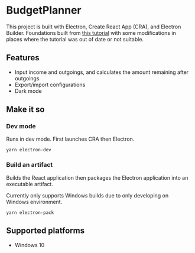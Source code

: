 # BudgetPlanner

This project is built with Electron, Create React App (CRA), and Electron Builder.
Foundations built from [this tutorial](https://www.codementor.io/randyfindley/how-to-build-an-electron-app-using-create-react-app-and-electron-builder-ss1k0sfer) with some
modifications in places where the tutorial was out of date or not suitable.

## Features
- Input income and outgoings, and calculates the amount remaining after outgoings
- Export/import configurations
- Dark mode

## Make it so
### Dev mode
Runs in dev mode. First launches CRA then Electron.
```
yarn electron-dev
```

### Build an artifact
Builds the React application then packages the Electron application into an executable artifact.

Currently only supports Windows builds due to only developing on Windows environment.
```
yarn electron-pack
```

## Supported platforms
- Windows 10
